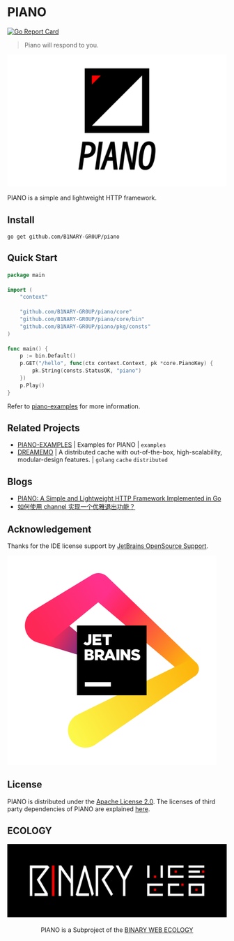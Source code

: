 # PIANO

[![Go Report Card](https://goreportcard.com/badge/github.com/B1NARY-GR0UP/piano)](https://goreportcard.com/report/github.com/B1NARY-GR0UP/piano)

> Piano will respond to you.

![piano](images/PIANO.png)

PIANO is a simple and lightweight HTTP framework.

## Install

```shell
go get github.com/B1NARY-GR0UP/piano
```

## Quick Start

```go
package main

import (
	"context"

	"github.com/B1NARY-GR0UP/piano/core"
	"github.com/B1NARY-GR0UP/piano/core/bin"
	"github.com/B1NARY-GR0UP/piano/pkg/consts"
)

func main() {
	p := bin.Default()
	p.GET("/hello", func(ctx context.Context, pk *core.PianoKey) {
		pk.String(consts.StatusOK, "piano")
	})
	p.Play()
}
```

Refer to [piano-examples](https://github.com/rainiring/piano-examples) for more information.

## Related Projects

- [PIANO-EXAMPLES](https://github.com/rainiring/piano-examples) | Examples for PIANO | `examples`
- [DREAMEMO](https://github.com/B1NARY-GR0UP/dreamemo) | A distributed cache with out-of-the-box, high-scalability, modular-design features. | `golang` `cache` `distributed`

## Blogs

- [PIANO: A Simple and Lightweight HTTP Framework Implemented in Go](https://dev.to/justlorain/piano-a-simple-and-lightweight-http-framework-implemented-in-go-224p)
- [如何使用 channel 实现一个优雅退出功能？](https://juejin.cn/post/7207423263344427068)

## Acknowledgement

Thanks for the IDE license support by [JetBrains OpenSource Support](https://jb.gg/OpenSourceSupport).

<img src="./images/jb_beam.png" style="zoom:50%;"  alt="jb beam"/>

## License

PIANO is distributed under the [Apache License 2.0](./LICENSE). The licenses of third party dependencies of PIANO are explained [here](./licenses).

## ECOLOGY

<p align="center">
<img src="https://github.com/justlorain/justlorain/blob/main/images/BINARY-WEB-ECO.png" alt="BINARY-WEB-ECO"/>
<br/><br/>
PIANO is a Subproject of the <a href="https://github.com/B1NARY-GR0UP">BINARY WEB ECOLOGY</a>
</p>